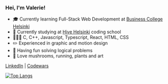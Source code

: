
### Hei, I'm Valerie!

- 🎓 Currently learning Full-Stack Web Development at [Business College Helsinki](https://github.com/HelsinkiBusinessCollege)
- 🐝 Currently studying at [Hive Helsinki](https://www.hive.fi/en/) coding school
- 👩🏻‍💻 C, C++, Javascript, Typescript, React, HTML, CSS
- ✏️ Experienced in graphic and motion design
- 💭 Having fun solving logical problems
- 🍄 Love mushrooms, running, plants and art

[LinkedIn](https://www.linkedin.com/in/valeria-vagapova) | [Codewars](https://www.codewars.com/users/pixelsnow) 

[![Top Langs](https://github-readme-stats.vercel.app/api/top-langs/?username=pixelsnow&layout=compact)](https://github.com/anuraghazra/github-readme-stats)
